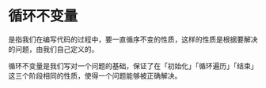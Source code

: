 # 循环不变量 
是指我们在编写代码的过程中，要一直循序不变的性质，这样的性质是根据要解决的问题，由我们自己定义的。

循环不变量是我们写对一个问题的基础，保证了在「初始化」「循环遍历」「结束」这三个阶段相同的性质，使得一个问题能够被正确解决。

 
